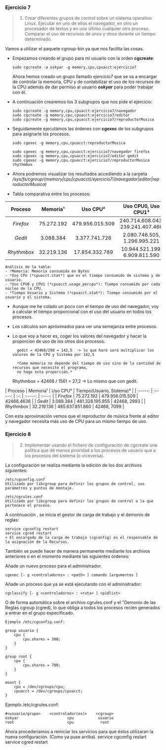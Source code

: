 ### Ejercicio 7


> 1) Crear diferentes grupos de control sobre un sistema operativo Linux. Ejecutar en uno de ellos el navegador, en otro un procesador de textos y en uno último cualquier otro proceso. Comparar el uso de recursos de unos y otros durante un tiempo determinado.

Vamos a utilizar el paquete cgroup-bin ya que nos facilita las cosas.

+   Empezamos creando el grupo para mi usuario con la orden **cgcreate**:
    
        sudo cgcreate -a oskyar -g memory,cpu,cpuacct:ejercicio7

    
    Ahora hemos creado un grupo llamado *ejercicio7* que se va a encargar de controlar la memoria, CPU y de contabilizar el uso de los recursos de la CPU además de dar permiso al usuario ***oskyar*** para poder trabajar con él. 
    
+   A continuación crearemos los 3 subgrupos que nos pide el ejercicio:

        sudo cgcreate -g memory,cpu,cpuacct:ejercicio7/navegador
        sudo cgcreate -g memory,cpu,cpuacct:ejercicio7/editor
        sudo cgcreate -g memory,cpu,cpuacct:ejercicio7/reproductorMusica
    
+   Seguidamente ejecutámos las órdenes con **cgexec** de los subgrupos para asignarle los procesos.

        sudo cgexec -g memory,cpu,cpuacct:reproductorMusica

        sudo cgexec -g memory,cpu,cpuacct:ejercicio7/navegador firefox
        sudo cgexec -g memory,cpu,cpuacct:ejercicio7/editor gedit
        sudo cgexec -g memory,cpu,cpuacct:ejercicio7/reproductorMusica rhythmbox
        
+   Ahora podremos visualizar los resultados accediendo a la carpeta 
*/sys/fs/cgroup/(memory|cpu|cpuacct)/ejercicio7/(navegador|editor|reproductorMusica)*

+   Tabla comparativa entre los procesos:

| Proceso | Memoria¹ | Uso CPU² | Uso CPU0, Uso CPU1³ | Tiempo(Usuario, Sistema)⁴ | 
| :-----: | :-----: | :-: | :-----: | :----: |
|  *Firefox* | 75.272.192  | 479.956.015.509  | 240.714.608.043, 239.241.407.466 | 42468,4636 |
|  *Gedit* |  3.088.384 | 3.377.741.726 | 2.080.746.505, 1.296.995.221| 298, 24 |
|  *Rhythmbox* | 32.219.136  |  17.854.332.789 | 10.944.521.199, 6.909.811.590 | 1561, 261 |

    Análisis de la tabla:
    - ¹Memoria: Memoria consumida en Bytes
    - ²Uso CPU (*cpuacct.stat*) que es el tiempo consumido de sistema y de usuario.
    - ³Uso CPU0 y CPU1 (*cpuacct.usage_percpu*): Tiempo consumido por cada núcleo de la CPU.
    - ⁴Tiempo Usuario y Sistema (*cpuacct.stat*): Tiempo consumido por el usuario y el sistema.
    
+ Aunque me he colado un poco con el tiempo de uso del navegador, voy a calcular el tiempo proporcional con el uso del usuario en todos los procesos.
 
+ Los cálculos son apróximados para ver una semejanza entre procesos.
+ Lo que voy a hacer es, coger los valores del navegador y hacer la proporcion de uso de los otros dos procesos.
    
        gedit = 42468/298 = 142,5  -> lo que haré será multiplicar los valores de la CPU y Sistema por 142,5
        
        *Como memoria no depende del tiempo de uso sino de la cantidad de recursos que necesite el programa, 
        no hago esta proporción.*
    
    Rhythmbox = 42468 / 1561 =  27,2 -> Lo mismo que con gedit.
    
| Proceso | Memoria¹ | Uso CPU² |  Tiempo(Usuario, Sistema)⁴ | 
| :-----: | :-----: | :-: | :-----: | :----: |
|  *Firefox* | 75.272.192  | 479.956.015.509  | 42468,4636 |
|  *Gedit* |  3.088.384 | 481.328.195.955 | 42468, 2993 |
|  *Rhythmbox* | 32.219.136  |  485.637.851.860 | 42468, 7099 |

Con esta aproximación vemos que el reproductor de música frente al editor y navegador necesita más uso de CPU para un mismo tiempo de uso.


### Ejercicio 8

> 2) Implementar usando el fichero de configuración de cgcreate una política que dé menos prioridad a los procesos de usuario que a los procesos del sistema (o viceversa).

La configuración se realiza mediante la edición de los dos archivos siguientes:

    /etc/cgconfig.conf
    Utilizado por libcgroup para definir los grupos de control, sus parámetros y puntos de montaje.

    /etc/cgrules.conf
    Utilizado por libcgroup para definir los grupos de control a la que pertenece el proceso.

A continuación , se inicia el gestor de carga de trabajo y el demonio de reglas:

    service cgconfig restart
    service cgred restart
    + El encargado de la carga de trabajo (cgconfig) es el responsable de la asignación de la Recursos.

También se puede hacer de manera permanente mediante los archivos anteriores o en el momento mediante las siguientes órdenes:

Añade un nuevo proceso para el administrador.
    
    cgexec [- g <controladores> : <path> ] comando [argumentos ]

Añade un proceso que ya se está ejecutando con el administrador:
    
    cgclassify [- g <controladores> : <ruta> ] <pidlist>

O de forma automática sobre el archivo cgrules.conf y el "Demonio de las Reglas cgroup (cgred), lo que obliga a todos los procesos recién generados a entrar en el grupo especificado.
    
    Ejemplo /etc/cgconfig.conf:

    group usuario {
        cpu {
            cpu.shares = 300;
        }
    }

    group root {
        cpu {
            cpu.shares = 700;
        }
    }
    
    mount {
        cpu = /dev/cgroups/cpu;
        cpuacct = /dev/cgroups/cpuacct;
    }
    
Ejemplo /etc/cgrules.conf:

    #<usuario/grupo>    <controlador(es)>    <cgroup>
    oskyar                      cpu           usuario
    root                        cpu            root


Ahora procederíamos a reiniciar los servicios para que éstos utilizaran la nueva configuración. (Como ya puse arriba).
    service cgconfig restart
    service cgred restart
